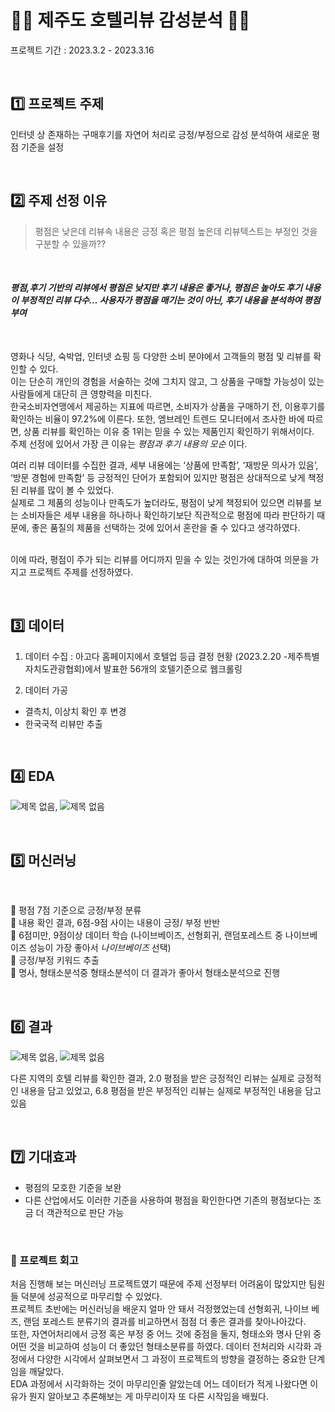 # :palm_tree::hotel: 제주도 호텔리뷰 감성분석 :hotel::palm_tree:
프로젝트 기간 : 2023.3.2 - 2023.3.16
  
  <br/>


## :one: 프로젝트 주제 ##

인터넷 상 존재하는 구매후기를 자연어 처리로 긍정/부정으로 감성 분석하여 새로운 평점 기준을 설정

<br/>

## :two: 주제 선정 이유 ##

> 평점은 낮은데 리뷰속 내용은 긍정 혹은 평점 높은데 리뷰텍스트는 부정인 것을 구분할 수 있을까??

</br>

#### _평점,후기 기반의 리뷰에서 평점은 낮지만 후기 내용은 좋거나, 평점은 높아도 후기 내용이 부정적인 리뷰 다수… 사용자가 평점을 매기는 것이 아닌, 후기 내용을 분석하여 평점 부여_ ####
</br>


 영화나 식당, 숙박업, 인터넷 쇼핑 등 다양한 소비 분야에서 고객들의 평점 및 리뷰를 확인할 수 있다. <br/>
이는 단순히 개인의 경험을 서술하는 것에 그치지 않고, 그 상품을 구매할 가능성이 있는 사람들에게 대단히 큰 영향력을 미친다. <br/>
한국소비자연맹에서 제공하는 지표에 따르면, 소비자가 상품을 구매하기 전, 이용후기를 확인하는 비율이 97.2%에 이른다. 또한, 엠브레인 트렌드 모니터에서 조사한 바에 따르면, 상품 리뷰를 확인하는 이유 중 1위는 믿을 수 있는 제품인지 확인하기 위해서이다. <br/>
주제 선정에 있어서 가장 큰 이유는 _평점과 후기 내용의 모순_ 이다. 
</br>

 여러 리뷰 데이터를 수집한 결과, 세부 내용에는 ‘상품에 만족함’, ‘재방문 의사가 있음’, ‘방문 경험에 만족함’ 등 긍정적인 단어가 포함되어 있지만 평점은 상대적으로 낮게 책정된 리뷰를 많이 볼 수 있었다. <br/>
실제로 그 제품의 성능이나 만족도가 높더라도, 평점이 낮게 책정되어 있으면 리뷰를 보는 소비자들은 세부 내용을 하나하나 확인하기보단 직관적으로 평점에 따라 판단하기 때문에, 좋은 품질의 제품을 선택하는 것에 있어서 혼란을 줄 수 있다고 생각하였다. 
</br>
</br>

이에 따라, 평점이 주가 되는 리뷰를 어디까지 믿을 수 있는 것인가에 대하여 의문을 가지고 프로젝트 주제를 선정하였다.

<br/>

## :three: 데이터 ##

1) 데이터 수집
: 아고다 홈페이지에서 호텔업 등급 결정 현황 (2023.2.20 -제주특별자치도관광협회)에서 발표한 56개의 호텔기준으로 웹크롤링

2) 데이터 가공
- 결측치, 이상치 확인 후 변경
- 한국국적 리뷰만 추출

<br/>

## :four: EDA ##
![제목 없음](https://user-images.githubusercontent.com/122995812/226657583-45cf4aa4-67a1-4c2c-8ec2-525dccd073c8.png), ![제목 없음](https://user-images.githubusercontent.com/122995812/226657917-5ca21082-0aa2-4fa5-9a25-e563e3a900c4.png)


<br/>

## :five: 머신러닝 ##
</br>

🔶 평점 7점 기준으로 긍정/부정 분류
</br>
🔶 내용 확인 결과, 6점-9점 사이는 내용이 긍정/ 부정 반반
</br>
🔶 6점미만, 9점이상 데이터 학습 (나이브베이즈, 선형회귀, 랜덤포레스트 중 나이브베이즈 성능이 가장 좋아서 _나이브베이즈_ 선택)
</br>
🔶 긍정/부정 키워드 추출 
</br>
🔶 명사, 형태소분석중 형태소분석이 더 결과가 좋아서 형태소분석으로 진행

<br/>

## :six: 결과 ##

![제목 없음](https://user-images.githubusercontent.com/122995812/226656905-dfcd92eb-1227-43b7-a9b2-49bfdfd1c2b8.png), ![제목 없음](https://user-images.githubusercontent.com/122995812/226657125-c946a02c-fbef-4a3d-9b99-ea57171ffb4e.png)

다른 지역의 호텔 리뷰를 확인한 결과, 2.0 평점을 받은 긍정적인 리뷰는 실제로 긍정적인 내용을 담고 있었고, 6.8 평점을 받은 부정적인 리뷰는 실제로 부정적인 내용을 담고 있음

<br/>

## 7️⃣ 기대효과
- 평점의 모호한 기준을 보완
-  다른 산업에서도 이러한 기준을 사용하여 평점을 확인한다면 기존의 평점보다는 조금 더 객관적으로 판단 가능

</br>

### 🤔 프로젝트 회고 ###
 처음 진행해 보는 머신러닝 프로젝트였기 때문에 주제 선정부터 어려움이 많았지만 팀원들 덕분에 성공적으로 마무리할 수 있었다.<br/>
프로젝트 초반에는 머신러닝을 배운지 얼마 안 돼서 걱정했었는데 선형회귀, 나이브 베즈, 랜덤 포레스트 분류기의 결과를 비교하면서 점점 더 좋은 결과를 찾아나아갔다. <br/>
 또한, 자연어처리에서 긍정 혹은 부정 중 어느 것에 중점을 둘지, 형태소와 명사 단위 중 어떤 것을 비교하여 성능이 더 좋았던 형태소분류를 하였다. 데이터 전처리와 시각화 과정에서 다양한 시각에서 살펴보면서 그 과정이 프로젝트의 방향을 결정하는 중요한 단계임을 깨달았다.<br/>
 EDA 과정에서 시각화하는 것이 마무리인줄 알았는데 어느 데이터가 적게 나왔다면 이유가 뭔지 알아보고 추론해보는 게 마무리이자 또 다른 시작임을 배웠다.
 




